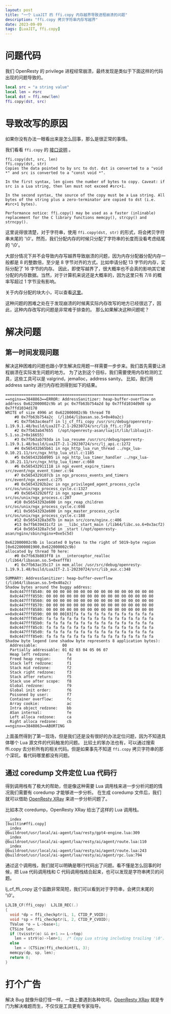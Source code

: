 ```yaml
---
layout: post
title: "一个 LuaJIT 的 ffi.copy 内存越界导致进程崩溃的问题"
description: "ffi.copy 拷贝字符串内存写越界"
date: 2023-09-09
tags: [LuaJIT, ffi.copy]
---
```


# 问题代码

我们 OpenResty 的 privilege 进程经常崩溃，最终发现是类似于下面这样的代码出现的问题导致的。

```lua
local src = "a string value"
local len = #src
local dst = ffi.new(len)
ffi.copy(dst, src)
```

# 导致改写的原因

如果你没有办法一眼看出来是怎么回事，那么是很正常的事情。

我们看看 `ffi.copy` 的 [接口说明](https://luajit.org/ext_ffi_api.html) 。

```text
ffi.copy(dst, src, len)
ffi.copy(dst, str)
Copies the data pointed to by src to dst. dst is converted to a "void *" and src is converted to a "const void *".

In the first syntax, len gives the number of bytes to copy. Caveat: if src is a Lua string, then len must not exceed #src+1.

In the second syntax, the source of the copy must be a Lua string. All bytes of the string plus a zero-terminator are copied to dst (i.e. #src+1 bytes).

Performance notice: ffi.copy() may be used as a faster (inlinable) replacement for the C library functions memcpy(), strcpy() and strncpy().
```

这里说得很清楚，对于字符串，使用 `ffi.copy(dst, str)` 的形式，将会拷贝字符串末尾的 '\0'。然而，我们分配内存的时候只分配了字符串的长度而没看考虑结尾的 '\0'。

大部分情况下并不会导致内存写越界导致崩溃的问题，因为内存分配器分配内存一般都是 8 的整数倍，至少是 8 字节对齐的方式。比如申请分配 13 字节的内存，实际分配了 16 字节的内存。
因此，即使写越界了，很大概率也不会真的影响其它被分配的内存数据。当然，对于计算机来说还是大概率的，因为这里只有 7/8 的概率写超过 1 字节没有影响。

关于内存分配的块大小，可以查看[这里](https://github.com/bminor/glibc/blob/master/malloc/malloc.c#L1535)。

这种问题的困难之处在于发现崩溃的时候离实际内存改写的地方已经很远了，因此，这种内存改写的问题是非常难于排查的。
那么如果解决这种问题呢？

# 解决问题

## 第一时间发现问题

解决这种困难的问题也跟小学生解决应用题一样需要一步步来。我们首先需要让进程崩溃在实际发生问题的地方。
为了达到这个目标，我们需要使用内存检测的工具，这些工具可以是 valgrind，jemalloc，address sanity。
比如，我们用 address sanity 进行内存检测得到如下的结果。

```
=================================================================
==nginx==3848863==ERROR: AddressSanitizer: heap-buffer-overflow on address 0x622000002c9b at pc 0x7fb63b754a2d bp 0x7ffd1034d9d0 sp 0x7ffd1034d178
WRITE of size 4996 at 0x622000002c9b thread T0
    #0 0x7fb63b754a2c  (/lib64/libasan.so.5+0x40a2c)
    #1 0x7fb63ac4eaff in lj_cf_ffi_copy /usr/src/debug/openresty-1.19.9.1.48/build/LuaJIT-2.1-20230724/src/lib_ffi.c:710
    #2 0x7fb63ab47655  (/opt/openresty-asan/luajit/lib/libluajit-5.1.so.2+0x16655)
    #3 0x7fb63ab793da in lua_resume /usr/src/debug/openresty-1.19.9.1.48/build/LuaJIT-2.1-20230724/src/lj_api.c:1272
    #4 0x565432b65b61 in ngx_http_lua_run_thread ../ngx_lua-0.10.21.11/src/ngx_http_lua_util.c:1185
    #5 0x565432bb8905 in ngx_http_lua_timer_handler ../ngx_lua-0.10.21.11/src/ngx_http_lua_timer.c:660
    #6 0x565432911118 in ngx_event_expire_timers src/event/ngx_event_timer.c:94
    #7 0x5654329107cb in ngx_process_events_and_timers src/event/ngx_event.c:275
    #8 0x56543292b2ec in ngx_privileged_agent_process_cycle src/os/unix/ngx_process_cycle.c:1327
    #9 0x565432926ff2 in ngx_spawn_process src/os/unix/ngx_process.c:207
    #10 0x56543292e600 in ngx_reap_children src/os/unix/ngx_process_cycle.c:698
    #11 0x56543292e600 in ngx_master_process_cycle src/os/unix/ngx_process_cycle.c:188
    #12 0x5654328a3d7b in main src/core/nginx.c:406
    #13 0x7fb639431cf2 in __libc_start_main (/lib64/libc.so.6+0x3acf2)
    #14 0x5654328a7c5d in _start (/opt/openresty-asan/nginx/sbin/nginx+0xe5c5d)

0x622000002c9b is located 0 bytes to the right of 5019-byte region [0x622000001900,0x622000002c9b)
allocated by thread T0 here:
    #0 0x7fb63b803ff8 in __interceptor_realloc (/lib64/libasan.so.5+0xefff8)
    #1 0x7fb63ac35c17 in mem_alloc /usr/src/debug/openresty-1.19.9.1.48/build/LuaJIT-2.1-20230724/src/lib_aux.c:348

SUMMARY: AddressSanitizer: heap-buffer-overflow (/lib64/libasan.so.5+0x40a2c) 
Shadow bytes around the buggy address:
  0x0c447fff8540: 00 00 00 00 00 00 00 00 00 00 00 00 00 00 00 00
  0x0c447fff8550: 00 00 00 00 00 00 00 00 00 00 00 00 00 00 00 00
  0x0c447fff8560: 00 00 00 00 00 00 00 00 00 00 00 00 00 00 00 00
  0x0c447fff8570: 00 00 00 00 00 00 00 00 00 00 00 00 00 00 00 00
  0x0c447fff8580: 00 00 00 00 00 00 00 00 00 00 00 00 00 00 00 00
=>0x0c447fff8590: 00 00 00[03]fa fa fa fa fa fa fa fa fa fa fa fa
  0x0c447fff85a0: fa fa fa fa fa fa fa fa fa fa fa fa fa fa fa fa
  0x0c447fff85b0: fa fa fa fa fa fa fa fa fa fa fa fa fa fa fa fa
  0x0c447fff85c0: fa fa fa fa fa fa fa fa fa fa fa fa fa fa fa fa
  0x0c447fff85d0: fa fa fa fa fa fa fa fa fa fa fa fa fa fa fa fa
  0x0c447fff85e0: fa fa fa fa fa fa fa fa fa fa fa fa fa fa fa fa
Shadow byte legend (one shadow byte represents 8 application bytes):
  Addressable:           00
  Partially addressable: 01 02 03 04 05 06 07 
  Heap left redzone:       fa
  Freed heap region:       fd
  Stack left redzone:      f1
  Stack mid redzone:       f2
  Stack right redzone:     f3
  Stack after return:      f5
  Stack use after scope:   f8
  Global redzone:          f9
  Global init order:       f6
  Poisoned by user:        f7
  Container overflow:      fc
  Array cookie:            ac
  Intra object redzone:    bb
  ASan internal:           fe
  Left alloca redzone:     ca
  Right alloca redzone:    cb
==nginx==3848863==ABORTING
```

上面虽然得到了第一现场，但是我们还是没有很好的办法定位问题，因为不知道具体哪个 Lua 源文件的代码触发的问题。
比较土的笨办法也有，可以通过搜索 ffi.copy 去分析所有的相关代码。但是如果事先不知道 `ffi.copy` 拷贝字符串的那个深坑，看代码哪里都没有问题。

## 通过 coredump 文件定位 Lua 代码行

得到调用栈有了极大的帮助，但是像这种需要 Lua 调用栈来进一步分析问题的情况我们需要有 coredump 才能够进一步分析。
在生成 coredump 文件后，我们就可以借助 [OpenResty XRay](https://xray.openresty.com) 来进一步分析问题了。

比如本次 coredump，OpenResty XRay 给出了这样的 Lua 调用栈。

```shell
__index
[builtin#ffi.copy]
__index
@buildroot/usr/local/ai-agent/lua/resty/gpt4-engine.lua:309
__index
@buildroot/usr/local/ai-agent/lua/resty/ai/agent/route.lua:110
__index
@buildroot/usr/local/ai-agent/lua/resty/ai/agent/route.lua:243
@buildroot/usr/local/ai-agent/lua/resty/ai/agent/rpc.lua:794
```

通过这个调用栈，我们就可以明确是哪行代码出了问题。看不懂是怎么回事的时候，把 Lua 代码调用栈和 C 代码调用栈结合起来，也可以发现是字符串拷贝的问题。

lj_cf_ffi_copy 这个函数非常简短，我们可以看到对于字符串，会拷贝末尾的 '\0'。

```C
LJLIB_CF(ffi_copy)	LJLIB_REC(.)
{
  void *dp = ffi_checkptr(L, 1, CTID_P_VOID);
  void *sp = ffi_checkptr(L, 2, CTID_P_CVOID);
  TValue *o = L->base+1;
  CTSize len;
  if (tvisstr(o) && o+1 >= L->top)
    len = strV(o)->len+1;  /* Copy Lua string including trailing '\0'. */
  else
    len = (CTSize)ffi_checkint(L, 3);
  memcpy(dp, sp, len);
  return 0;
}
```

# 打个广告

解决 Bug 就像升级打怪一样，一路上要遇到各种坎坷。[OpenResty XRay](https://xray.openresty.com.cn) 就是专门为解决难题而生，不仅仅是工具更有专家指导。

